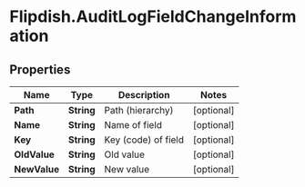 # Flipdish.AuditLogFieldChangeInformation

## Properties
Name | Type | Description | Notes
------------ | ------------- | ------------- | -------------
**Path** | **String** | Path (hierarchy) | [optional] 
**Name** | **String** | Name of field | [optional] 
**Key** | **String** | Key (code) of field | [optional] 
**OldValue** | **String** | Old value | [optional] 
**NewValue** | **String** | New value | [optional] 


